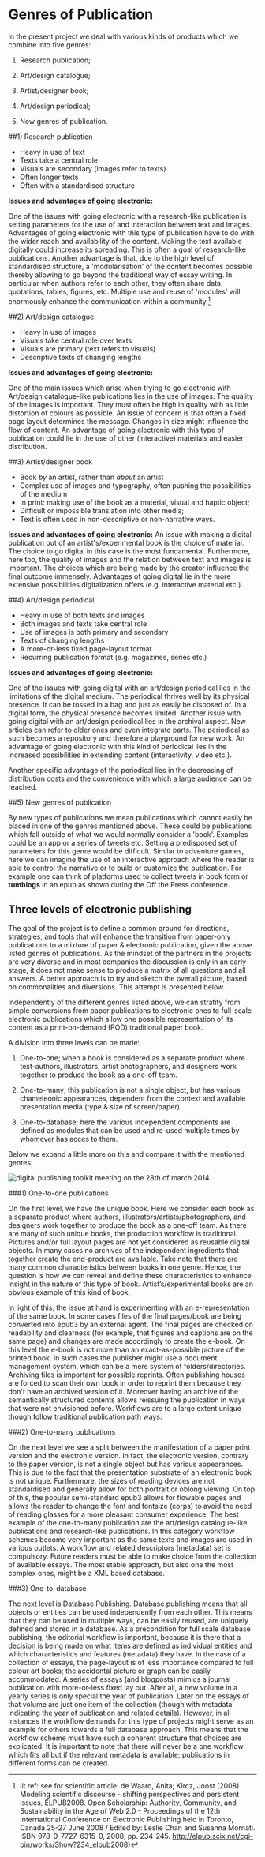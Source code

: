 # Genres of Publication

In the present project we deal with various kinds of products which we combine into  five genres: 

 1) Research publication;  

 2) Art/design catalogue;  

 3) Artist/designer book;  

 4) Art/design periodical;  

 5) New genres of publication.


##1) Research publication 

- Heavy in use of text
- Texts take a central role
- Visuals are secondary (images refer to texts)
- Often longer texts
- Often with a standardised structure

**Issues and advantages of going electronic:**  

<!-- Silvio: I'd begin with the advantages in the mundane activity of quoting a text, made immediate thanks to copy paste.

Another obvious but crucial advantage is search within the text.

Another possible advantage is to embed the datasets employed in the publication itself.

Referencing is still an issue as there is no standard way to specifiy che location of the reference (no fixed page number anymore)

A mention of open access might be worthwhile.

Finally, commenting and annotating and sharing these annotations is a problem as  they don't stick with the book as it happens with physical books. -->


One of the issues with going electronic with a research-like publication is setting parameters for the use of and interaction between text and images. Advantages of going electronic with this type of publication have to do with the wider reach and availability of the content. Making the text available digitally could increase its spreading. This is often a goal of research-like publications. Another advantage is that, due to the high level of standardised structure, a 'modularisation' of the content becomes possible thereby allowing to go beyond the traditional way of essay writing. In particular when authors refer to each other, they often share data, quotations, tables, figures, etc. Multiple use and reuse of 'modules' will enormously enhance the communication within a community.[^Kircz]


[^Kircz]:lit ref: see for scientific article: de Waard, Anita; Kircz, Joost (2008) Modeling scientific discourse - shifting perspectives and persistent issues, ELPUB2008. Open Scholarship: Authority, Community, and Sustainability in the Age of Web 2.0 - Proceedings of the 12th International Conference on Electronic Publishing held in Toronto, Canada 25-27 June 2008 / Edited by: Leslie Chan and Susanna Mornati. ISBN 978-0-7727-6315-0, 2008, pp. 234-245. http://elpub.scix.net/cgi-bin/works/Show?234_elpub2008)

##2) Art/design catalogue

- Heavy in use of images
- Visuals take central role over texts
- Visuals are primary (text refers to visuals)
- Descriptive texts of changing lengths

**Issues and advantages of going electronic:**  

One of the main issues which arise when trying to go electronic with Art/design catalogue-like publications lies in the use of images. The quality of the images is important. They must often be high in quality with as little distortion of colours as possible. An issue of concern is that often a fixed page layout determines the message. Changes in size might influence the flow of content. An advantage of going electronic with this type of publication could lie in the use of other (interactive) materials and easier distribution.  


##3)  Artist/designer book

- Book *by* an artist, rather than *about* an artist
- Complex use of images and typography, often pushing the possibilities of the medium
- In print: making use of the book as a material, visual and haptic object;
- Difficult or impossible translation into other media;
- Text is often used in non-descriptive or non-narrative ways.

**Issues and advantages of going electronic:** 
An issue with making a digital publication out of an artist's/experimental book is the choice of material. The choice to go digital in this case is the most fundamental. Furthermore, here too, the quality of images and the relation between text and images is important. The choices which are being made by the creator influence the final outcome immensely. Advantages of going digital lie in the more extensive possibilities digitalization offers (e.g. interactive material etc.).
<!-- For this kind of publication, the 'advantages-issues' model doesn’t really work. As artists' books represent a reflection around the medium itself, there is no advantage or disadvantage in choosing a digital format, it's just a different choice. That said, choosing a electronic format like epub for an artist's book means to master the specificities of such formats. I think this is one of the reason why there is a few digital artists' books. -->


##4) Art/design periodical

- Heavy in use of both texts and images 
- Both images and texts take central role
- Use of images is both primary and secondary
- Texts of changing lengths
- A more-or-less fixed page-layout format
- Recurring publication format (e.g. magazines, series etc.)


**Issues and advantages of going electronic:**  

One of the issues with going digital with an art/design periodical lies in the limitations of the digital medium. The periodical thrives well by its physical presence. It can be tossed in a bag and just as easily be disposed of. In a digital form, the physical presence becomes limited. Another issue with going digital with an art/design periodical lies in the archival aspect. New articles can refer to older ones and even integrate parts. The periodical as such becomes a repository and therefore a playground for new work. An advantage of going electronic with this kind of periodical lies in the increased possibilities in extending content (interactivity, video etc.). 
<!-- One of the advantages in 3 out of 5 publication formats is that the content can be extended. It is worthwhile to state the fact that a heavy publication (with videos, etc.) is a problem from the point of view of 1. Developing countries, 2. Archive -->


Another specific advantage of the periodical lies in the decreasing of distribution costs and the convenience with which a large audience can be reached. 


##5) New genres of publication

By new types of publications we mean publications which cannot easily be placed in one of the genres mentioned above. These could be publications which fall outside of what we would normally consider a 'book'. Examples could be an app or a series of tweets etc. Setting a predisposed set of parameters for this genre would be difficult. Similar to adventure games, here we can imagine the use of an interactive approach where the reader is able to control the narrative or to build or customize the publication. For example one can think of platforms used to collect tweets in book form or **tumblogs** in an epub as shown during the Off the Press conference.


## Three levels of electronic publishing

The goal of the project is to define a common ground for directions, strategies, and tools that will enhance the transition from paper-only publications to a mixture of paper & electronic publication, given the above listed genres of publications.
As the mindset of the partners in the projects are very diverse and in most companies the discussion is only in an early stage, it does not make sense to produce a matrix of all questions and all answers. A better approach is to try and sketch the overall picture, based on commonalities and diversions. This attempt is presented below. 

Independently of the different genres listed above, we can stratify from simple conversions from paper publications to electronic ones to full-scale electronic publications which allow one possible representation of its content as a print-on-demand (POD) traditional paper book.

A division into three levels can be made:

1. One-to-one; when a book is considered as a separate product where text-authors, illustrators, artist photographers, and designers work together to produce the book as a one-off team.

2. One-to-many; this publication is not a single object, but has various chameleonic appearances, dependent from the context and available presentation media (type & size of screen/paper). 

3. One-to-database; here the various independent components are defined as modules that can be used and re-used multiple times by whomever has acces to them.

Below we expand a little more on this and compare it with the mentioned genres:

<!-- Kimmy and loes: perhas the three levels can also be visualised?-->
![digital publishing toolkit meeting on the 28th of march 2014](../images/in_porgress/04_1_three_levels.svg "Three Levels of Electronic Publishing")


###1) One-to-one publications

On the first level, we have the unique book. Here we consider each book as a separate product where authors, illustrators/artists/photographers, and designers work together to produce the book as a one-off team. As there are many of such unique books, the production workflow is traditional. Pictures and/or full layout pages are not yet considered as reusable digital objects. In many cases no archives of the independent ingredients that together create the end-product are available. Take note that there are many common characteristics between books in one genre. Hence, the question is how we can reveal and define these characteristics to enhance insight in the nature of this type of book. Artist’s/experimental books are an obvious example of this kind of book.

In light of this, the issue at hand is experimenting with an e-representation of the same book. In some cases files of the final pages/book are being converted into epub3 by an external agent. The final pages are checked on readability and clearness (for example, that figures and captions are on the same page) and changes are made accordingly to create the e-book. On this level the e-book is not more than an exact-as-possible picture of the printed book. In such cases the publisher might use a document management system, which can be a mere system of folders/directories. Archiving files is important for possible reprints. Often publishing houses are forced to scan their own book in order to reprint them because they don't have an archived version of it. Moreover having an archive of the semantically structured contents allows reissuing the publication in ways that were not envisioned before. Workflows are to a large extent unique though follow traditional publication path ways. 


###2) One-to-many publications

On the next level we see a split between the manifestation of a paper print version and the electronic version. In fact, the electronic version, contrary to the paper version, is not a single object but has various appearances. This is due to the fact that the presentation substrate of an electronic book is not unique. Furthermore, the sizes of reading devices are not standardised and generally allow for both portrait or oblong viewing. On top of this, the popular semi-standard epub3 allows for flowable pages and allows the reader to change the font and fontsize (corps) to avoid the need of reading glasses for a more pleasant consumer experience. The best example of the one-to-many publication are the art/design catalogue-like publications and research-like publications. In this category workflow schemes become very important as the same texts and images are used in various outlets. A workflow and related descriptors (metadata) set is compulsory. Future readers must be able to make choice from the collection of available essays. The most stable approach, but also one the most complex ones, might be a XML based database.

###3) One-to-database

The next level is Database Publishing. Database publishing means that all objects or entities can be used independently from each other. This means that they can be used in multiple ways, can be easily reused, are uniquely defined and stored in a database. As a precondition for full scale database publishing, the editorial workflow is important, because it is there that a decision is being made on what items are defined as individual entities and which characteristics and features (metadata) they have. In the case of a collection of essays, the page-layout is of less importance compared to full colour art books; the accidental picture or graph can be easily accommodated. A series of essays (and blogposts) mimics a journal publication with more-or-less fixed lay out. After all, a new volume in a yearly series is only special the year of publication. Later on the essays of that volume are just one item of the collection (though with metadata indicating the year of publication and related details). However, in all instances the workflow demands for this type of projects might serve as an example for others towards a full database approach. This means that the workflow scheme must have such a coherent structure that choices are explicated. It is important to note that there will never be a one workflow which fits all but if the relevant metadata is available; publications in different forms can be created. 
